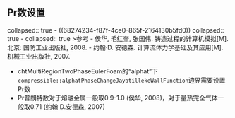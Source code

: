 ## Pr数设置
collapsed:: true
	- ((68274234-f87f-4ce0-865f-2164130b5fd0))
	  collapsed:: true
		- collapsed:: true
		  >参考
			- 侯华, 毛红奎, 张国伟. 铸造过程的计算机模拟[M]. 北京: 国防工业出版社, 2008.
			- 约翰·D. 安德森. 计算流体力学基础及其应用[M]. 机械工业出版社, 2007.
- chtMultiRegionTwoPhaseEulerFoam的“alphat”下`compressible::alphatPhaseChangeJayatillekeWallFunction`边界需要设置Pr数
- Pr普朗特数对于熔融金属一般取0.9-1.0 (侯华, 2008)，对于量热完全气体一般取0.71 (约翰·D.安德森, 2007)
